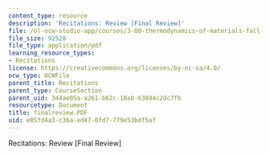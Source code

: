 ```yaml
---
content_type: resource
description: 'Recitations: Review [Final Review]'
file: /ol-ocw-studio-app/courses/3-00-thermodynamics-of-materials-fall-2002/e05fd4a3c36aed470fd7779e53bdf5af_finalreview.PDF
file_size: 92528
file_type: application/pdf
learning_resource_types:
- Recitations
license: https://creativecommons.org/licenses/by-nc-sa/4.0/
ocw_type: OCWFile
parent_title: Recitations
parent_type: CourseSection
parent_uid: 344ae05a-a261-b62c-10ab-63894c2dc7fb
resourcetype: Document
title: finalreview.PDF
uid: e05fd4a3-c36a-ed47-0fd7-779e53bdf5af
---
```

Recitations: Review [Final Review]